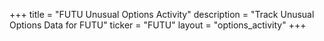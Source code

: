 +++
title = "FUTU Unusual Options Activity"
description = "Track Unusual Options Data for FUTU"
ticker = "FUTU"
layout = "options_activity"
+++

